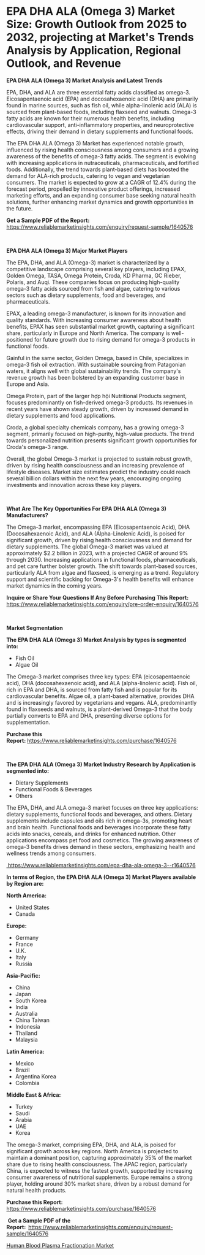 <p><h1>EPA DHA ALA (Omega 3) Market Size: Growth Outlook from 2025 to 2032, projecting at Market's Trends Analysis by Application, Regional Outlook, and Revenue</h1></p><p><strong>EPA DHA ALA (Omega 3) Market Analysis and Latest Trends</strong></p>
<p><p>EPA, DHA, and ALA are three essential fatty acids classified as omega-3. Eicosapentaenoic acid (EPA) and docosahexaenoic acid (DHA) are primarily found in marine sources, such as fish oil, while alpha-linolenic acid (ALA) is sourced from plant-based foods, including flaxseed and walnuts. Omega-3 fatty acids are known for their numerous health benefits, including cardiovascular support, anti-inflammatory properties, and neuroprotective effects, driving their demand in dietary supplements and functional foods.</p><p>The EPA DHA ALA (Omega 3) Market has experienced notable growth, influenced by rising health consciousness among consumers and a growing awareness of the benefits of omega-3 fatty acids. The segment is evolving with increasing applications in nutraceuticals, pharmaceuticals, and fortified foods. Additionally, the trend towards plant-based diets has boosted the demand for ALA-rich products, catering to vegan and vegetarian consumers. The market is expected to grow at a CAGR of 12.4% during the forecast period, propelled by innovative product offerings, increased marketing efforts, and an expanding consumer base seeking natural health solutions, further enhancing market dynamics and growth opportunities in the future.</p></p>
<p><strong>Get a Sample PDF of the Report:&nbsp;</strong> <a href="https://www.reliablemarketinsights.com/enquiry/request-sample/1640576?utm_campaign=2530&utm_medium=2&utm_source=Github&utm_content=ia&utm_term=09032025&utm_id=epa-dha-ala-omega-3">https://www.reliablemarketinsights.com/enquiry/request-sample/1640576</a></p>
<p>&nbsp;</p>
<p><strong>EPA DHA ALA (Omega 3) Major Market Players</strong></p>
<p><p>The EPA, DHA, and ALA (Omega-3) market is characterized by a competitive landscape comprising several key players, including EPAX, Golden Omega, TASA, Omega Protein, Croda, KD Pharma, GC Rieber, Polaris, and Auqi. These companies focus on producing high-quality omega-3 fatty acids sourced from fish and algae, catering to various sectors such as dietary supplements, food and beverages, and pharmaceuticals.</p><p>EPAX, a leading omega-3 manufacturer, is known for its innovation and quality standards. With increasing consumer awareness about health benefits, EPAX has seen substantial market growth, capturing a significant share, particularly in Europe and North America. The company is well-positioned for future growth due to rising demand for omega-3 products in functional foods.</p><p>Gainful in the same sector, Golden Omega, based in Chile, specializes in omega-3 fish oil extraction. With sustainable sourcing from Patagonian waters, it aligns well with global sustainability trends. The company's revenue growth has been bolstered by an expanding customer base in Europe and Asia.</p><p>Omega Protein, part of the larger hợp hội Nutritional Products segment, focuses predominantly on fish-derived omega-3 products. Its revenues in recent years have shown steady growth, driven by increased demand in dietary supplements and food applications.</p><p>Croda, a global specialty chemicals company, has a growing omega-3 segment, primarily focused on high-purity, high-value products. The trend towards personalized nutrition presents significant growth opportunities for Croda's omega-3 range.</p><p>Overall, the global Omega-3 market is projected to sustain robust growth, driven by rising health consciousness and an increasing prevalence of lifestyle diseases. Market size estimates predict the industry could reach several billion dollars within the next few years, encouraging ongoing investments and innovation across these key players.</p></p>
<p>&nbsp;</p>
<p><strong>What Are The Key Opportunities For EPA DHA ALA (Omega 3) Manufacturers?</strong></p>
<p><p>The Omega-3 market, encompassing EPA (Eicosapentaenoic Acid), DHA (Docosahexaenoic Acid), and ALA (Alpha-Linolenic Acid), is poised for significant growth, driven by rising health consciousness and demand for dietary supplements. The global Omega-3 market was valued at approximately $2.2 billion in 2023, with a projected CAGR of around 9% through 2030. Increasing applications in functional foods, pharmaceuticals, and pet care further bolster growth. The shift towards plant-based sources, particularly ALA from algae and flaxseed, is emerging as a trend. Regulatory support and scientific backing for Omega-3's health benefits will enhance market dynamics in the coming years.</p></p>
<p><strong>Inquire or Share Your Questions If Any Before Purchasing This Report:</strong> <a href="https://www.reliablemarketinsights.com/enquiry/pre-order-enquiry/1640576?utm_campaign=2530&utm_medium=2&utm_source=Github&utm_content=ia&utm_term=09032025&utm_id=epa-dha-ala-omega-3">https://www.reliablemarketinsights.com/enquiry/pre-order-enquiry/1640576</a></p>
<p>&nbsp;</p>
<p><strong>Market Segmentation</strong></p>
<p><strong>The EPA DHA ALA (Omega 3) Market Analysis by types is segmented into:</strong></p>
<p><ul><li>Fish Oil</li><li>Algae Oil</li></ul></p>
<p><p>The Omega-3 market comprises three key types: EPA (eicosapentaenoic acid), DHA (docosahexaenoic acid), and ALA (alpha-linolenic acid). Fish oil, rich in EPA and DHA, is sourced from fatty fish and is popular for its cardiovascular benefits. Algae oil, a plant-based alternative, provides DHA and is increasingly favored by vegetarians and vegans. ALA, predominantly found in flaxseeds and walnuts, is a plant-derived Omega-3 that the body partially converts to EPA and DHA, presenting diverse options for supplementation.</p></p>
<p><strong>Purchase this Report:&nbsp;</strong><a href="https://www.reliablemarketinsights.com/purchase/1640576?utm_campaign=2530&utm_medium=2&utm_source=Github&utm_content=ia&utm_term=09032025&utm_id=epa-dha-ala-omega-3">https://www.reliablemarketinsights.com/purchase/1640576</a></p>
<p>&nbsp;</p>
<p><strong>The EPA DHA ALA (Omega 3) Market Industry Research by Application is segmented into:</strong></p>
<p><ul><li>Dietary Supplements</li><li>Functional Foods & Beverages</li><li>Others</li></ul></p>
<p><p>The EPA, DHA, and ALA omega-3 market focuses on three key applications: dietary supplements, functional foods and beverages, and others. Dietary supplements include capsules and oils rich in omega-3s, promoting heart and brain health. Functional foods and beverages incorporate these fatty acids into snacks, cereals, and drinks for enhanced nutrition. Other applications encompass pet food and cosmetics. The growing awareness of omega-3 benefits drives demand in these sectors, emphasizing health and wellness trends among consumers.</p></p>
<p><a href="https://www.reliablemarketinsights.com/epa-dha-ala-omega-3--r1640576?utm_campaign=2530&utm_medium=2&utm_source=Github&utm_content=ia&utm_term=09032025&utm_id=epa-dha-ala-omega-3">&nbsp;https://www.reliablemarketinsights.com/epa-dha-ala-omega-3--r1640576</a></p>
<p><strong>In terms of Region, the EPA DHA ALA (Omega 3) Market Players available by Region are:</strong></p>
<p>
    <p> <strong> North America: </strong>
        <ul>
            <li>United States</li>
            <li>Canada</li>
        </ul>
        </p> 
    <p> <strong> Europe: </strong>
        <ul>
            <li>Germany</li>
            <li>France</li>
            <li>U.K.</li>
            <li>Italy</li>
            <li>Russia</li>
        </ul>
        </p> 
    <p> <strong> Asia-Pacific: </strong>
        <ul>
            <li>China</li>
            <li>Japan</li>
            <li>South Korea</li>
            <li>India</li>
            <li>Australia</li>
            <li>China Taiwan</li>
            <li>Indonesia</li>
            <li>Thailand</li>
            <li>Malaysia</li>
        </ul>
        </p> 
    <p> <strong> Latin America: </strong>
        <ul>
            <li>Mexico</li>
            <li>Brazil</li>
            <li>Argentina Korea</li>
            <li>Colombia</li>
        </ul>
        </p> 
    <p> <strong> Middle East & Africa: </strong>
        <ul>
            <li>Turkey</li>
            <li>Saudi</li>
            <li>Arabia</li>
            <li>UAE</li>
            <li>Korea</li>
        </ul>
    </p>
    </p>
<p><p>The omega-3 market, comprising EPA, DHA, and ALA, is poised for significant growth across key regions. North America is projected to maintain a dominant position, capturing approximately 35% of the market share due to rising health consciousness. The APAC region, particularly China, is expected to witness the fastest growth, supported by increasing consumer awareness of nutritional supplements. Europe remains a strong player, holding around 30% market share, driven by a robust demand for natural health products.</p></p>
<p><strong>Purchase this Report: </strong><a href="https://www.reliablemarketinsights.com/purchase/1640576?utm_campaign=2530&utm_medium=2&utm_source=Github&utm_content=ia&utm_term=09032025&utm_id=epa-dha-ala-omega-3">https://www.reliablemarketinsights.com/purchase/1640576</a></p>
<p>&nbsp;<strong>Get a Sample PDF of the Report:&nbsp;&nbsp;</strong><a href="https://www.reliablemarketinsights.com/enquiry/request-sample/1640576?utm_campaign=2530&utm_medium=2&utm_source=Github&utm_content=ia&utm_term=09032025&utm_id=epa-dha-ala-omega-3">https://www.reliablemarketinsights.com/enquiry/request-sample/1640576</a></p>
<p><strong></strong></p>
<p><p><a href="https://github.com/sacmatidora/Market-Research-Report-List-1/blob/main/human-blood-plasma-fractionation-market.md?utm_campaign=2530&utm_medium=2&utm_source=Github&utm_content=ia&utm_term=09032025&utm_id=epa-dha-ala-omega-3">Human Blood Plasma Fractionation Market</a></p></p>